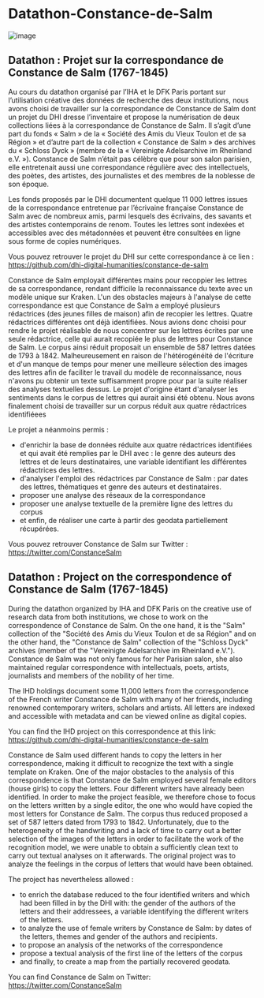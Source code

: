 # Datathon-Constance-de-Salm

![image](https://user-images.githubusercontent.com/72803949/143547659-3e44dd46-b8f1-4b54-b8d5-c25c20e6eab7.png)

## Datathon : Projet sur la correspondance de Constance de Salm (1767-1845)

Au cours du datathon organisé par l’IHA et le DFK Paris portant sur l’utilisation créative des données de recherche des deux institutions, nous avons choisi de travailler sur la correspondance de Constance de Salm dont un projet du DHI dresse l’inventaire et propose la numérisation de deux collections liées à la correspondance de Constance de Salm. Il s’agit d’une part du fonds « Salm » de la « Société des Amis du Vieux Toulon et de sa Région » et d’autre part de la collection « Constance de Salm » des archives du « Schloss Dyck » (membre de la « Vereinigte Adelsarchive im Rheinland e.V. »). Constance de Salm n’était pas célèbre que pour son salon parisien, elle entretenait aussi une correspondance régulière avec des intellectuels, des poètes, des artistes, des journalistes et des membres de la noblesse de son époque.

Les fonds proposés par le DHI documentent quelque 11 000 lettres issues de la correspondance entretenue par l’écrivaine française Constance de Salm avec de nombreux amis, parmi lesquels des écrivains, des savants et des artistes contemporains de renom. Toutes les lettres sont indexées et accessibles avec des métadonnées et peuvent être consultées en ligne sous forme de copies numériques.

Vous pouvez retrouver le projet du DHI sur cette correspondance à ce lien : https://github.com/dhi-digital-humanities/constance-de-salm

Constance de Salm employait différentes mains pour recoppier les lettres de sa correspondance, rendant difficile la reconnaissance du texte avec un modèle unique sur Kraken. L'un des obstacles majeurs à l'analyse de cette correspondance est que Constance de Salm a employé plusieurs rédactrices (des jeunes filles de maison) afin de recopier les lettres. Quatre rédactrices différentes ont déjà identifiées. Nous avions donc choisi pour rendre le projet réalisable de nous concentrer sur les lettres écrites par une seule rédactrice, celle qui aurait recopiée le plus de lettres pour Constance de Salm. Le corpus ainsi réduit proposait un ensemble de 587 lettres datées de 1793 à 1842. Malheureusement en raison de l'hétérogénéité de l'écriture et d'un manque de temps pour mener une meilleure sélection des images des lettres afin de faciliter le travail du modèle de reconnaissance, nous n'avons pu obtenir un texte suffisamment propre pour par la suite réaliser des analyses textuelles dessus. Le projet d'origine étant d'analyser les sentiments dans le corpus de lettres qui aurait ainsi été obtenu. Nous avons finalement choisi de travailler sur un corpus réduit aux quatre rédactrices identifiéees 

Le projet a néanmoins permis :
  - d'enrichir la base de données réduite aux quatre rédactrices identifiées et qui avait été remplies par le DHI avec : le genre des auteurs des lettres et de leurs destinataires, une variable identifiant les différentes rédactrices des lettres.
  - d'analyser l'emploi des rédactrices par Constance de Salm : par dates des lettres, thématiques et genre des auteurs et destinataires.
  - proposer une analyse des réseaux de la correspondance
  - proposer une analyse textuelle de la première ligne des lettres du corpus
  - et enfin, de réaliser une carte à partir des geodata partiellement récupérées.

Vous pouvez retrouver Constance de Salm sur Twitter : https://twitter.com/ConstanceSalm 

## Datathon : Project on the correspondence of Constance de Salm (1767-1845)

During the datathon organized by IHA and DFK Paris on the creative use of research data from both institutions, we chose to work on the correspondence of Constance de Salm. On the one hand, it is the "Salm" collection of the "Société des Amis du Vieux Toulon et de sa Région" and on the other hand, the "Constance de Salm" collection of the "Schloss Dyck" archives (member of the "Vereinigte Adelsarchive im Rheinland e.V."). Constance de Salm was not only famous for her Parisian salon, she also maintained regular correspondence with intellectuals, poets, artists, journalists and members of the nobility of her time.

The IHD holdings document some 11,000 letters from the correspondence of the French writer Constance de Salm with many of her friends, including renowned contemporary writers, scholars and artists. All letters are indexed and accessible with metadata and can be viewed online as digital copies.

You can find the IHD project on this correspondence at this link: https://github.com/dhi-digital-humanities/constance-de-salm

Constance de Salm used different hands to copy the letters in her correspondence, making it difficult to recognize the text with a single template on Kraken. One of the major obstacles to the analysis of this correspondence is that Constance de Salm employed several female editors (house girls) to copy the letters. Four different writers have already been identified. In order to make the project feasible, we therefore chose to focus on the letters written by a single editor, the one who would have copied the most letters for Constance de Salm. The corpus thus reduced proposed a set of 587 letters dated from 1793 to 1842. Unfortunately, due to the heterogeneity of the handwriting and a lack of time to carry out a better selection of the images of the letters in order to facilitate the work of the recognition model, we were unable to obtain a sufficiently clean text to carry out textual analyses on it afterwards. The original project was to analyze the feelings in the corpus of letters that would have been obtained.


The project has nevertheless allowed :
  - to enrich the database reduced to the four identified writers and which had been filled in by the DHI with: the gender of the authors of the letters and their addressees, a variable identifying the different writers of the letters.
  - to analyze the use of female writers by Constance de Salm: by dates of the letters, themes and gender of the authors and recipients.
  - to propose an analysis of the networks of the correspondence
  - propose a textual analysis of the first line of the letters of the corpus
  - and finally, to create a map from the partially recovered geodata.

You can find Constance de Salm on Twitter: https://twitter.com/ConstanceSalm 
